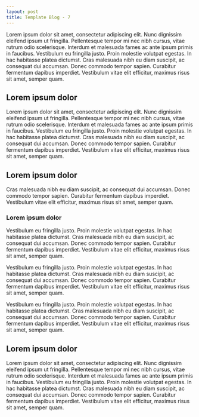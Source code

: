 ```yaml
---
layout: post
title: Template Blog - 7
---
```


Lorem ipsum dolor sit amet, consectetur adipiscing elit. Nunc dignissim eleifend ipsum ut fringilla. Pellentesque tempor mi nec nibh cursus, vitae rutrum odio scelerisque. Interdum et malesuada fames ac ante ipsum primis in faucibus. Vestibulum eu fringilla justo. Proin molestie volutpat egestas. In hac habitasse platea dictumst. Cras malesuada nibh eu diam suscipit, ac consequat dui accumsan. Donec commodo tempor sapien. Curabitur fermentum dapibus imperdiet. Vestibulum vitae elit efficitur, maximus risus sit amet, semper quam.

## Lorem ipsum dolor

Lorem ipsum dolor sit amet, consectetur adipiscing elit. Nunc dignissim eleifend ipsum ut fringilla. Pellentesque tempor mi nec nibh cursus, vitae rutrum odio scelerisque. Interdum et malesuada fames ac ante ipsum primis in faucibus. Vestibulum eu fringilla justo. Proin molestie volutpat egestas. In hac habitasse platea dictumst. Cras malesuada nibh eu diam suscipit, ac consequat dui accumsan. Donec commodo tempor sapien. Curabitur fermentum dapibus imperdiet. Vestibulum vitae elit efficitur, maximus risus sit amet, semper quam.

## Lorem ipsum dolor

Cras malesuada nibh eu diam suscipit, ac consequat dui accumsan. Donec commodo tempor sapien. Curabitur fermentum dapibus imperdiet. Vestibulum vitae elit efficitur, maximus risus sit amet, semper quam.

### Lorem ipsum dolor

Vestibulum eu fringilla justo. Proin molestie volutpat egestas. In hac habitasse platea dictumst. Cras malesuada nibh eu diam suscipit, ac consequat dui accumsan. Donec commodo tempor sapien. Curabitur fermentum dapibus imperdiet. Vestibulum vitae elit efficitur, maximus risus sit amet, semper quam.

Vestibulum eu fringilla justo. Proin molestie volutpat egestas. In hac habitasse platea dictumst. Cras malesuada nibh eu diam suscipit, ac consequat dui accumsan. Donec commodo tempor sapien. Curabitur fermentum dapibus imperdiet. Vestibulum vitae elit efficitur, maximus risus sit amet, semper quam.

Vestibulum eu fringilla justo. Proin molestie volutpat egestas. In hac habitasse platea dictumst. Cras malesuada nibh eu diam suscipit, ac consequat dui accumsan. Donec commodo tempor sapien. Curabitur fermentum dapibus imperdiet. Vestibulum vitae elit efficitur, maximus risus sit amet, semper quam.

## Lorem ipsum dolor

Lorem ipsum dolor sit amet, consectetur adipiscing elit. Nunc dignissim eleifend ipsum ut fringilla. Pellentesque tempor mi nec nibh cursus, vitae rutrum odio scelerisque. Interdum et malesuada fames ac ante ipsum primis in faucibus. Vestibulum eu fringilla justo. Proin molestie volutpat egestas. In hac habitasse platea dictumst. Cras malesuada nibh eu diam suscipit, ac consequat dui accumsan. Donec commodo tempor sapien. Curabitur fermentum dapibus imperdiet. Vestibulum vitae elit efficitur, maximus risus sit amet, semper quam.